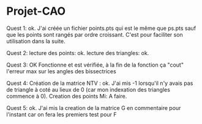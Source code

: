 # Projet-CAO



Quest 1: 
	ok.
	J'ai créée un fichier points.pts qui est le même que ps.pts sauf que les points sont rangés par ordre croissant. C'est pour faciliter son utilisation dans la suite.


Quest 2: 
	lecture des points: ok.
	lecture des triangles: ok.


Quest 3: OK
	 Fonctionne et est vérifiée, à la fin de la fonction ça "cout" l'erreur max sur les angles des bissectrices 


Quest 4: 
	Création de la matrice NTV : ok.
	J'ai mis -1 lorsqu'il n'y avais pas de triangle à coté au lieux de 0 (car mon indexation des triangles commence à 0).
	Creation des points Mi: A faire.


Quest 5:
	ok.
	J'ai mis la  creation de la matrice G en commentaire pour l'instant car on fera les premiers test pour F
